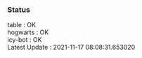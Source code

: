 ### Status


table : OK  
hogwarts : OK  
icy-bot : OK  
Latest Update : 2021-11-17 08:08:31.653020
